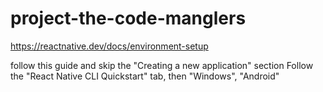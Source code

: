 # project-the-code-manglers 

https://reactnative.dev/docs/environment-setup

follow this guide and skip the "Creating a new application" section
Follow the "React Native CLI Quickstart" tab, then "Windows", "Android"
